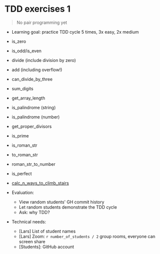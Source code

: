 # TDD exercises 1

> No pair programming yet

 * Learning goal: practice TDD cycle 5 times, 3x easy, 2x medium

  * is_zero
  * is_odd/is_even
  * divide (include division by zero)
  * add (including overflow!)
  * can_divide_by_three
  * sum_digits
  * get_array_length
  * is_palindrome (string)
  * is_palindrome (number)
  * get_proper_divisors
  * is_prime
  * is_roman_str
  * to_roman_str
  * roman_str_to_number
  * is_perfect
  * [calc_n_ways_to_climb_stairs](https://leetcode.com/problems/climbing-stairs/)

 * Evaluation: 
   * View random students' GH commit history
   * Let random students demonstrate the TDD cycle
   * Ask: why TDD?

 * Technical needs: 
    * [Lars] List of student names
    * [Lars] Zoom: `r number_of_students / 2` group rooms, everyone can screen share
    * [Students]: GitHub account
